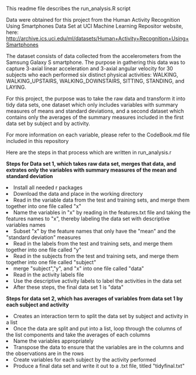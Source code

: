 This readme file describes the run_analysis.R script

Data were obtained for this project from the Human Activity Recognition Using Smartphones Data Set at UCI Machine Learning Repositor website, here: http://archive.ics.uci.edu/ml/datasets/Human+Activity+Recognition+Using+Smartphones

The dataset consists of data collected from the accelerometers from the Samsung Galaxy S smartphone. The purpose in gathering this data was to capture 3-axial linear acceleration and 3-axial angular velocity for 30 subjects who each performed six distinct physical activities: WALKING, WALKING_UPSTAIRS, WALKING_DOWNSTAIRS, SITTING, STANDING, and LAYING.

For this project, the purpose was to take the raw data and transform it into tidy data sets, one dataset which only includes variables with summary measures of means and standard deviations, and a second dataset which contains only the averages of the summary measures included in the first data set by subject and by activity.

For more information on each variable, please refer to the CodeBook.md file included in this repository

Here are the steps in that process which are written in run_analysis.r

<b>Steps for Data set 1, which takes raw data set, merges that data, and extrates only the variables with summary measures of the mean and standard deviation</b> <br>
<li>Install all needed r packages</li>
<li>Download the data and place in the working directory</li>
<li>Read in the variable data from the test and training sets, and merge them together into one file called "x"</li>
<li>Name the variables in "x" by reading in the features.txt file and taking the features names to "x", thereby labeling the data set with descriptive variables names</li>
<li>Subset "x" by the feature names that only have the "mean" and the "standard deviation" measures</li>
<li>Read in the labels from the test and training sets, and merge them together into one file called "y"</li>
<li>Read in the subjects from the test and training sets, and merge them together into one file called "subject"</li>
<li>merge "subject","y", and "x" into one file called "data"</li>
<li>Read in the activity labels file</li>
<li>Use the descriptive activity labels to label the activities in the data set</li>
<li>After these steps, the final data set 1 is "data"</li>

<b>Steps for data set 2, which has averages of variables from data set 1 by each subject and activity</b> <br>
<li>Creates an interaction term to split the data set by subject and activity in a list</li>
<li>Once the data are split and put into a list, loop through the columns of the list components and take the averages of each columns</li>
<li>Name the variables appropriately</li> 
<li>Transpose the data to ensure that the variables are in the columns and the observations are in the rows</li>
<li>Create variables for each subject by the activity performed</li>
<li>Produce a final data set and write it out to a .txt file, titled "tidyfinal.txt"</li>
 

